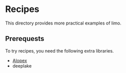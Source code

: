 # Recipes

This directory provides more practical examples of limo. 

## Prerequests

To try recipes, you need the following extra libraries.

- [Alopex](https://github.com/h-terao/Alopex)
- deeplake
